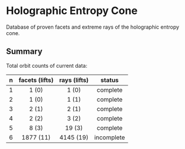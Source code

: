 # Holographic Entropy Cone
Database of proven facets and extreme rays of the holographic entropy cone.

## Summary ##

Total orbit counts of current data:

|  n  | facets (lifts) | rays (lifts) | status     |
| :-: | :------------: | :----------: | :--------: |
| 1   | 1 (0)          | 1 (0)        | complete   |
| 2   | 1 (0)          | 1 (1)        | complete   |
| 3   | 2 (1)          | 2 (1)        | complete   |
| 4   | 2 (2)          | 3 (2)        | complete   |
| 5   | 8 (3)          | 19 (3)       | complete   |
| 6   | 1877 (11)      | 4145 (19)    | incomplete |
